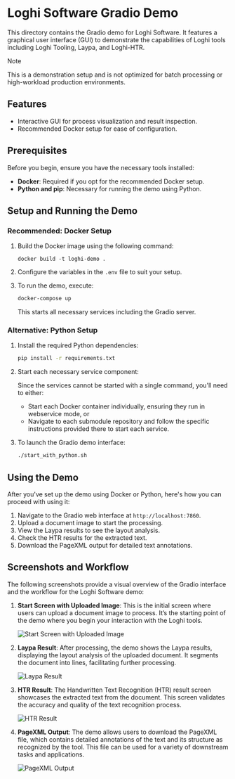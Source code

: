 # Loghi Software Gradio Demo

This directory contains the Gradio demo for Loghi Software. It features a graphical user interface (GUI) to demonstrate the capabilities of Loghi tools including Loghi Tooling, Laypa, and Loghi-HTR. 

> [!NOTE]
> This is a demonstration setup and is not optimized for batch processing or high-workload production environments.

## Features

- Interactive GUI for process visualization and result inspection.
- Recommended Docker setup for ease of configuration.

## Prerequisites

Before you begin, ensure you have the necessary tools installed:

- **Docker**: Required if you opt for the recommended Docker setup.
- **Python and pip**: Necessary for running the demo using Python.

## Setup and Running the Demo

### Recommended: Docker Setup

1. Build the Docker image using the following command:

   `docker build -t loghi-demo .`

2. Configure the variables in the `.env` file to suit your setup.
3. To run the demo, execute:

   ```bash
   docker-compose up
   ```

   This starts all necessary services including the Gradio server.

### Alternative: Python Setup

1. Install the required Python dependencies:

   ```bash
   pip install -r requirements.txt
   ```
   
2. Start each necessary service component:
   
   Since the services cannot be started with a single command, you'll need to either:
   - Start each Docker container individually, ensuring they run in webservice mode, or
   - Navigate to each submodule repository and follow the specific instructions provided there to start each service.


3. To launch the Gradio demo interface:

   ```bash
   ./start_with_python.sh
   ```

## Using the Demo

After you've set up the demo using Docker or Python, here's how you can proceed with using it:

1. Navigate to the Gradio web interface at `http://localhost:7860`.
2. Upload a document image to start the processing.
3. View the Laypa results to see the layout analysis.
4. Check the HTR results for the extracted text.
5. Download the PageXML output for detailed text annotations.

## Screenshots and Workflow

The following screenshots provide a visual overview of the Gradio interface and the workflow for the Loghi Software demo:

1. **Start Screen with Uploaded Image**: This is the initial screen where users can upload a document image to process. It’s the starting point of the demo where you begin your interaction with the Loghi tools.

   ![Start Screen with Uploaded Image](https://github.com/rvankoert/loghi/assets/89044870/d343dae8-ca74-4e25-b438-05f3d1fbcb6d)

2. **Laypa Result**: After processing, the demo shows the Laypa results, displaying the layout analysis of the uploaded document. It segments the document into lines, facilitating further processing.

   ![Laypa Result](https://github.com/rvankoert/loghi/assets/89044870/1a8662d4-2c78-4df4-b48e-adb0e9df1905)

3. **HTR Result**: The Handwritten Text Recognition (HTR) result screen showcases the extracted text from the document. This screen validates the accuracy and quality of the text recognition process.

   ![HTR Result](https://github.com/rvankoert/loghi/assets/89044870/7d0dd0eb-d2ac-4504-b9e1-77cf437483f7)

4. **PageXML Output**: The demo allows users to download the PageXML file, which contains detailed annotations of the text and its structure as recognized by the tool. This file can be used for a variety of downstream tasks and applications.

   ![PageXML Output](https://github.com/rvankoert/loghi/assets/89044870/b2bb96a2-d19d-41d7-995d-a738e7640c56)

